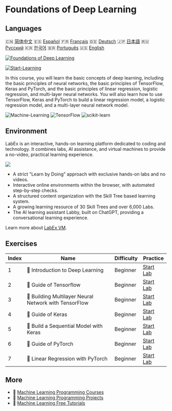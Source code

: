 # Foundations of Deep Learning

## Languages

🇨🇳 [简体中文](README_zh.md) 🇪🇸 [Español](README_es.md) 🇫🇷 [Français](README_fr.md) 🇩🇪 [Deutsch](README_de.md) 🇯🇵 [日本語](README_ja.md) 🇷🇺 [Русский](README_ru.md) 🇰🇷 [한국어](README_ko.md) 🇧🇷 [Português](README_pt.md) 🇺🇸 [English](README.md) 

[![Foundations of Deep Learning](https://cover-creator.labex.io/foundations-of-deep-learning.png)](https://labex.io/courses/foundations-of-deep-learning)

[![Start-Learning](https://img.shields.io/badge/Start-Learning-whitesmoke?style=for-the-badge)](https://labex.io/courses/foundations-of-deep-learning)

In this course, you will learn the basic concepts of deep learning, including the basic principles of neural networks, the basic principles of TensorFlow, Keras and PyTorch, and the basic principles of linear regression, logistic regression, and multi-layer neural networks. You will also learn how to use TensorFlow, Keras and PyTorch to build a linear regression model, a logistic regression model, and a multi-layer neural network model.

![Machine-Learning](https://img.shields.io/badge/Machine-Learning-whitesmoke?style=for-the-badge&logo=machine-learning)
![TensorFlow](https://img.shields.io/badge/TensorFlow-whitesmoke?style=for-the-badge&logo=tensorflow)
![scikit-learn](https://img.shields.io/badge/scikit-learn-whitesmoke?style=for-the-badge&logo=scikit-learn)


## Environment

LabEx is an interactive, hands-on learning platform dedicated to coding and technology. It combines labs, AI assistance, and virtual machines to provide a no-video, practical learning experience.

![](https://tutorial-screenshot.getvm.io/images/vm-1725247253.png)

- A strict "Learn by Doing" approach with exclusive hands-on labs and no videos.
- Interactive online environments within the browser, with automated step-by-step checks.
- A structured content organization with the Skill Tree based learning system.
- A growing learning resource of 30 Skill Trees and over 6,000 Labs.
- The AI learning assistant Labby, built on ChatGPT, providing a conversational learning experience.

Learn more about [LabEx VM](https://support.labex.io/using-labex/virtual-machine).

## Exercises

|   Index | Name                                                  | Difficulty   | Practice                                                                                                                  |
|---------|-------------------------------------------------------|--------------|---------------------------------------------------------------------------------------------------------------------------|
|       1 | 📖 Introduction to Deep Learning                      | Beginner     | <a target='_blank' href='https://labex.io/labs/ml-introduction-to-deep-learning-20790'>Start Lab</a>                      |
|       2 | 📖 Guide of Tensorflow                                | Beginner     | <a target='_blank' href='https://labex.io/labs/ml-guide-of-tensorflow-20777'>Start Lab</a>                                |
|       3 | 📖 Building Multilayer Neural Network with TensorFlow | Beginner     | <a target='_blank' href='https://labex.io/labs/ml-building-multilayer-neural-network-with-tensorflow-20750'>Start Lab</a> |
|       4 | 📖 Guide of Keras                                     | Beginner     | <a target='_blank' href='https://labex.io/labs/ml-guide-of-keras-20775'>Start Lab</a>                                     |
|       5 | 📖 Build a Sequential Model with Keras                | Beginner     | <a target='_blank' href='https://labex.io/labs/ml-build-a-sequential-model-with-keras-20751'>Start Lab</a>                |
|       6 | 📖 Guide of PyTorch                                   | Beginner     | <a target='_blank' href='https://labex.io/labs/ml-guide-of-pytorch-20776'>Start Lab</a>                                   |
|       7 | 📖 Linear Regression with PyTorch                     | Beginner     | <a target='_blank' href='https://labex.io/labs/ml-linear-regression-with-pytorch-20798'>Start Lab</a>                     |

## More

- 🔗 [Machine Learning Programming Courses](https://github.com/labex-labs/awesome-programming-courses)
- 🔗 [Machine Learning Programming Projects](https://github.com/labex-labs/awesome-programming-projects)
- 🔗 [Machine Learning Free Tutorials](https://github.com/labex-labs/ml-free-tutorials)

